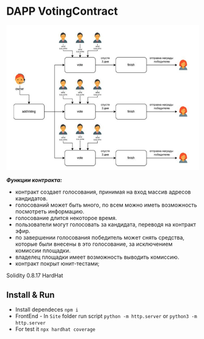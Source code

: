 # DAPP VotingContract


![](images/screen-tree.png)

***Функции контракта:***
* контракт создает голосования, принимая на вход массив адресов кандидатов.
* голосований может быть много, по всем можно иметь возможность посмотреть информацию.
* голосование длится некоторое время.
* пользователи могут голосовать за кандидата, переводя на контракт эфир.
* по завершении голосования победитель может снять средства, которые были внесены в это голосование, за исключением комиссии площадки.
* владелец площадки имеет возможность выводить комиссию.
* контракт покрыт юнит-тестами;



Solidity 0.8.17
HardHat

## Install & Run

* Install dependeces `npm i`
* FrontEnd - In `Site` folder run script `python -m http.server` or `python3 -m http.server`
* For test it `npx hardhat coverage`
